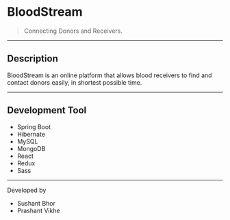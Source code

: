 # BloodStream

>Connecting Donors and Receivers.

---
## Description

BloodStream is an online platform that allows blood receivers to find and contact donors easily, in shortest possible time.

---
## Development Tool
  - Spring Boot
  - Hibernate
  - MySQL
  - MongoDB
  - React
  - Redux
  - Sass

---
Developed️ by
  - Sushant Bhor
  - Prashant Vikhe
  
